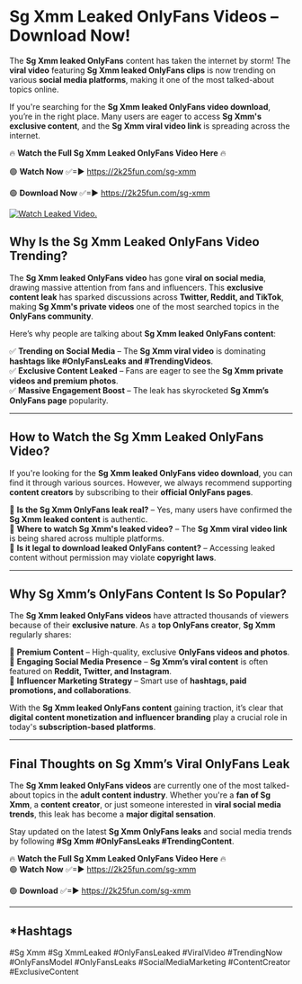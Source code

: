 # Sg Xmm Leaked OnlyFans Videos – Download Now!

The **Sg Xmm leaked OnlyFans** content has taken the internet by storm! The **viral video** featuring **Sg Xmm leaked OnlyFans clips** is now trending on various **social media platforms**, making it one of the most talked-about topics online.  

If you're searching for the **Sg Xmm leaked OnlyFans video download**, you’re in the right place. Many users are eager to access **Sg Xmm's exclusive content**, and the **Sg Xmm viral video link** is spreading across the internet.  

🔥 **Watch the Full Sg Xmm Leaked OnlyFans Video Here** 🔥  

🟢 **Watch Now** ✅=► https://2k25fun.com/sg-xmm

🟢 **Download Now** ✅=► https://2k25fun.com/sg-xmm

[![Watch Leaked Video.](https://miro.medium.com/v2/resize:fit:828/format:webp/1*cilzJN44JGOrTw9NJCrNHA.gif "Watch Leaked Video")](https://2k25fun.com/sg-xmm)

## **Why Is the Sg Xmm Leaked OnlyFans Video Trending?**  

The **Sg Xmm leaked OnlyFans video** has gone **viral on social media**, drawing massive attention from fans and influencers. This **exclusive content leak** has sparked discussions across **Twitter, Reddit, and TikTok**, making **Sg Xmm's private videos** one of the most searched topics in the **OnlyFans community**.  

Here’s why people are talking about **Sg Xmm leaked OnlyFans content**:  

✅ **Trending on Social Media** – The **Sg Xmm viral video** is dominating **hashtags like #OnlyFansLeaks and #TrendingVideos**.  
✅ **Exclusive Content Leaked** – Fans are eager to see the **Sg Xmm private videos and premium photos**.  
✅ **Massive Engagement Boost** – The leak has skyrocketed **Sg Xmm’s OnlyFans page** popularity.  

---

## **How to Watch the Sg Xmm Leaked OnlyFans Video?**  

If you're looking for the **Sg Xmm leaked OnlyFans video download**, you can find it through various sources. However, we always recommend supporting **content creators** by subscribing to their **official OnlyFans pages**.  

🔹 **Is the Sg Xmm OnlyFans leak real?** – Yes, many users have confirmed the **Sg Xmm leaked content** is authentic.  
🔹 **Where to watch Sg Xmm's leaked video?** – The **Sg Xmm viral video link** is being shared across multiple platforms.  
🔹 **Is it legal to download leaked OnlyFans content?** – Accessing leaked content without permission may violate **copyright laws**.  

---

## **Why Sg Xmm’s OnlyFans Content Is So Popular?**  

The **Sg Xmm leaked OnlyFans videos** have attracted thousands of viewers because of their **exclusive nature**. As a **top OnlyFans creator**, **Sg Xmm** regularly shares:  

📌 **Premium Content** – High-quality, exclusive **OnlyFans videos and photos**.  
📌 **Engaging Social Media Presence** – **Sg Xmm’s viral content** is often featured on **Reddit, Twitter, and Instagram**.  
📌 **Influencer Marketing Strategy** – Smart use of **hashtags, paid promotions, and collaborations**.  

With the **Sg Xmm leaked OnlyFans content** gaining traction, it’s clear that **digital content monetization and influencer branding** play a crucial role in today's **subscription-based platforms**.  

---

## **Final Thoughts on Sg Xmm’s Viral OnlyFans Leak**  

The **Sg Xmm leaked OnlyFans videos** are currently one of the most talked-about topics in the **adult content industry**. Whether you're a **fan of Sg Xmm**, a **content creator**, or just someone interested in **viral social media trends**, this leak has become a **major digital sensation**.  

Stay updated on the latest **Sg Xmm OnlyFans leaks** and social media trends by following **#Sg Xmm #OnlyFansLeaks #TrendingContent**.  

🔥 **Watch the Full Sg Xmm Leaked OnlyFans Video Here** 🔥  
🟢 **Watch Now** ✅=► https://2k25fun.com/sg-xmm

🟢 **Download** ✅=► https://2k25fun.com/sg-xmm

---

## *Hashtags
#Sg Xmm #Sg XmmLeaked #OnlyFansLeaked #ViralVideo #TrendingNow #OnlyFansModel #OnlyFansLeaks #SocialMediaMarketing #ContentCreator #ExclusiveContent  